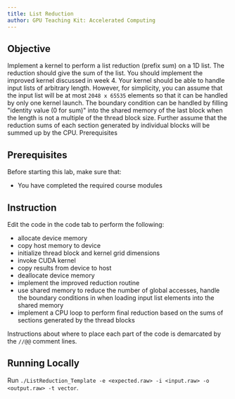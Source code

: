 ```yaml
---
title: List Reduction
author: GPU Teaching Kit: Accelerated Computing
---
```


## Objective

Implement a kernel to perform a list reduction (prefix sum) on a 1D list.
The reduction should give the sum of the list.
You should implement the improved kernel discussed in week 4. Your kernel should be able to handle input lists of arbitrary length.
However, for simplicity, you can assume that the input list will be at most `2048 x 65535` elements so that it can be handled by only one kernel launch.
The boundary condition can be handled by filling "identity value (0 for sum)" into the shared memory of the last block when the length is not a multiple of the thread block size.
Further assume that the reduction sums of each section generated by individual blocks will be summed up by the CPU. Prerequisites

## Prerequisites

Before starting this lab, make sure that:

* You have completed the required course modules

## Instruction

Edit the code in the code tab to perform the following:

- allocate device memory
- copy host memory to device
- initialize thread block and kernel grid dimensions
- invoke CUDA kernel
- copy results from device to host
- deallocate device memory
- implement the improved reduction routine
- use shared memory to  reduce the number of global accesses, handle the boundary conditions in when loading input list elements into the shared memory
- implement a CPU loop to perform final reduction based on the sums of sections generated by the thread blocks

Instructions about where to place each part of the code is
demarcated by the `//@@` comment lines.

## Running Locally

Run `./ListReduction_Template -e <expected.raw> -i <input.raw> -o <output.raw> -t vector`.
